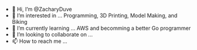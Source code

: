 - 👋 Hi, I’m @ZacharyDuve
- 👀 I’m interested in ... Programming, 3D Printing, Model Making, and Biking
- 🌱 I’m currently learning ... AWS and becomming a better Go programmer
- 💞️ I’m looking to collaborate on ...
- 📫 How to reach me ...

<!---
ZacharyDuve/ZacharyDuve is a ✨ special ✨ repository because its `README.md` (this file) appears on your GitHub profile.
You can click the Preview link to take a look at your changes.
--->
